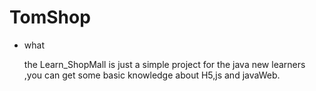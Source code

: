 #  TomShop

- what

    the Learn_ShopMall is just a simple project for the java new learners ,you can get some basic knowledge about H5,js and javaWeb.

